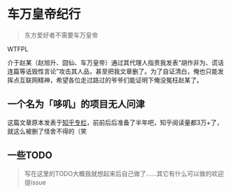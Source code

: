 # 车万皇帝纪行

> 东方爱好者不需要车万皇帝

<a href="http://www.wtfpl.net/"><img
       src="http://www.wtfpl.net/wp-content/uploads/2012/12/wtfpl-badge-4.png"
       width="80" height="15" alt="WTFPL" /></a>

介于赵某（赵旭升、囧仙、车万皇帝）通过其代理人指责我发表“胡作非为、谎话连篇等诋毁性言论”攻击其人品，甚至把我文章删了。为了自证清白，俺也只能发挥点互联网精神，希望各位走过路过的爷爷们能证明下俺没冤枉赵某了。

## 一个名为「哆叽」的项目无人问津

这篇文章原本发表于[知乎专栏](https://zhuanlan.zhihu.com/p/626043805)，前前后后准备了半年吧，知乎阅读量都3万+了，就这么被删了怪舍不得的（笑


## 一些TODO

> 写在这里的TODO大概我就想起来后自己做了……其它有什么可以做的欢迎提issue
